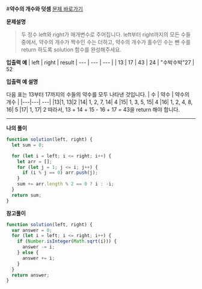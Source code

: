 #**약수의 개수와 덧셈**
[문제 바로가기](https://school.programmers.co.kr/learn/courses/30/lessons/77884)

**문제설명**

> 두 정수 left와 right가 매개변수로 주어집니다. left부터 right까지의 모든 수들 중에서, 약수의 개수가 짝수인 수는 더하고, 약수의 개수가 홀수인 수는 뺀 수를 return 하도록 solution 함수를 완성해주세요.

**입출력 예**
| left | right | result
| --- | --- | --- |
| 13 | 17 | 43
| 24 | "수박수박"27 | 52

**입출력 예 설명**

다음 표는 13부터 17까지의 수들의 약수를 모두 나타낸 것입니다.
| 수 | 약수 | 약수의 개수 |
|---|---| ---|
|13|1, 13|2
|14| 1, 2, 7, 14| 4
|15| 1, 3, 5, 15| 4
|16| 1, 2, 4, 8, 16| 5
|17| 1, 17| 2
따라서, 13 + 14 + 15 - 16 + 17 = 43을 return 해야 합니다.

---

**나의 풀이**

```javascript
function solution(left, right) {
  let sum = 0;

  for (let i = left; i <= right; i++) {
    let arr = [];
    for (let j = 1; j <= i; j++) {
      if (i % j == 0) arr.push(j);
    }
    sum += arr.length % 2 == 0 ? i : -i;
  }
  return sum;
}
```

**참고풀이**

```javascript
function solution(left, right) {
  var answer = 0;
  for (let i = left; i <= right; i++) {
    if (Number.isInteger(Math.sqrt(i))) {
      answer -= i;
    } else {
      answer += i;
    }
  }
  return answer;
}
```
